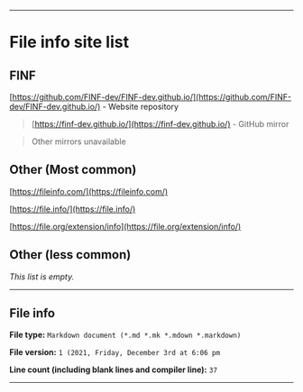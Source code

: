 
***

# File info site list

## FINF

[https://github.com/FINF-dev/FINF-dev.github.io/](https://github.com/FINF-dev/FINF-dev.github.io/) - Website repository

> [https://finf-dev.github.io/](https://finf-dev.github.io/) - GitHub mirror

> Other mirrors unavailable

## Other (Most common)

[https://fileinfo.com/](https://fileinfo.com/)

[https://file.info/](https://file.info/)

[https://file.org/extension/info](https://file.org/extension/info/)

## Other (less common)

_This list is empty._

***

## File info

**File type:** `Markdown document (*.md *.mk *.mdown *.markdown)`

**File version:** `1 (2021, Friday, December 3rd at 6:06 pm`

**Line count (including blank lines and compiler line):** `37`

***
